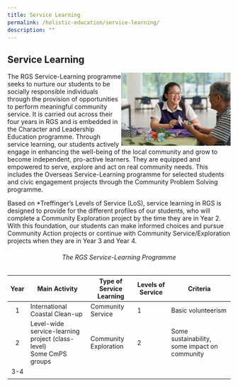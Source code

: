 ```yaml
---
title: Service Learning
permalink: /holistic-education/service-learning/
description: ""
---
```

## Service Learning

<img src="/images/Service Learning.jpg" style="width:49%" align=right>

The RGS Service-Learning programme seeks to nurture our students to be socially responsible individuals through the provision of opportunities to perform meaningful community service. It is carried out across their four years in RGS and is embedded in the Character and Leadership Education programme. Through service learning, our students actively engage in enhancing the well-being of the local community and grow to become independent, pro-active learners. They are equipped and empowered to serve, explore and act on real community needs. This includes the Overseas Service-Learning programme for selected students and civic engagement projects through the Community Problem Solving programme.

Based on \*Treffinger’s Levels of Service (LoS), service learning in RGS is designed to provide for the different profiles of our students, who will complete a Community Exploration project by the time they are in Year 2. With this foundation, our students can make informed choices and pursue Community Action projects or continue with Community Service/Exploration projects when they are in Year 3 and Year 4.

###### <center>The RGS Service-Learning Programme</center>

| Year  | Main Activity  | Type of Service Learning  | Levels of Service  | Criteria  |
|:-:|---|---|---|---|
|1  | International Coastal Clean-up  | Community Service  | 1  | Basic volunteerism  |
| 2  | Level-wide service-learning project (class-level)  <br>Some CmPS groups  | Community Exploration  | 2  | Some sustainability, some impact on community  |
| 3-4  |   |   |   |   |
|   |   |   |   |   |